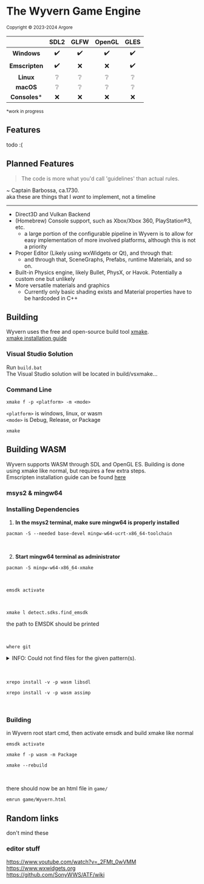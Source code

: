 # The Wyvern Game Engine
<sup>Copyright © 2023-2024 Argore</sup>

|                | SDL2 | GLFW | OpenGL | GLES |
| :-----------:  | :-: | :-: | :-: | :-: |
| **Windows**    | ✔️ | ✔️ | ✔️ | ✔️ |
| **Emscripten** | ✔️ | ❌ | ❌ | ✔️ |
| **Linux**      | ❔ | ❔ | ❔ | ❔ |
| **macOS**      | ❔ | ❔ | ❔ | ❔ |
| **Consoles***  | ❌ | ❌ | ❌ | ❌ |

<sup>*work in progress</sup>

## Features
todo :(
## Planned Features
> The code is more what you'd call 'guidelines' than actual rules.

~ Captain Barbossa, ca.1730.  
aka these are things that I _want_ to implement, not a timeline

---
* Direct3D and Vulkan Backend
* (Homebrew) Console support, such as Xbox/Xbox 360, PlayStation®3, etc.
  * a large portion of the configurable pipeline in Wyvern is to allow for easy implementation of more involved platforms, although this is not a priority
* Proper Editor (Likely using wxWidgets or Qt), and through that:
  * and through that, SceneGraphs, Prefabs, runtime Materials, and so on.
* Built-in Physics engine, likely Bullet, PhysX, or Havok. Potentially a custom one but unlikely 
* More versatile materials and graphics
  * Currently only basic shading exists and Material properties have to be hardcoded in C++ 

## Building
Wyvern uses the free and open-source build tool [xmake](https://github.com/xmake-io/xmake).  
[xmake installation guide](https://xmake.io/#/guide/installation)  

### Visual Studio Solution
Run `build.bat`  
The Visual Studio solution will be located in build/vsxmake...

### Command Line
```
xmake f -p <platform> -m <mode>
```
`<platform>` is windows, linux, or wasm  
`<mode>` is Debug, Release, or Package

```
xmake
```

## Building WASM
Wyvern supports WASM through SDL and OpenGL ES. Building is done using xmake like normal, but requires a few extra steps.  
Emscripten installation guide can be found [here]()

### msys2 & mingw64
### Installing Dependencies
1. **In the msys2 terminal, make sure mingw64 is properly installed**
```
pacman -S --needed base-devel mingw-w64-ucrt-x86_64-toolchain
```

<br>

2. **Start mingw64 terminal as administrator**
```
pacman -S mingw-w64-x86_64-xmake
```

<br>

```
emsdk activate
```

<br>

```
xmake l detect.sdks.find_emsdk
```
the path to EMSDK should be printed

<br>

```
where git
```
<details>
<summary>INFO: Could not find files for the given pattern(s).</summary>

```
export PATH=$PATH:<path/to/Git/cmd>  
```
where `<path/to/Git/cmd>` is the path to your Git installation
</details>

<br>  
<br>

```
xrepo install -v -p wasm libsdl
```
```
xrepo install -v -p wasm assimp
```

<br>

### Building
in Wyvern root start cmd, then activate emsdk and build xmake like normal

```
emsdk activate
```
```
xmake f -p wasm -m Package
```
```
xmake --rebuild
```
<br>

there should now be an html file in `game/`

```
emrun game/Wyvern.html
```

## Random links
don't mind these
### editor stuff 
https://www.youtube.com/watch?v=_2FMt_0wVMM  
https://www.wxwidgets.org  
https://github.com/SonyWWS/ATF/wiki
